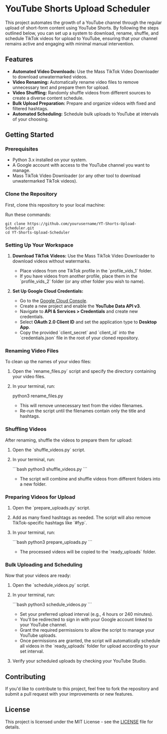 
# YouTube Shorts Upload Scheduler

This project automates the growth of a YouTube channel through the regular upload of short-form content using YouTube Shorts. By following the steps outlined below, you can set up a system to download, rename, shuffle, and schedule TikTok videos for upload to YouTube, ensuring that your channel remains active and engaging with minimal manual intervention.

## Features

- **Automated Video Downloads:** Use the Mass TikTok Video Downloader to download unwatermarked videos.
- **Video Renaming:** Automatically rename video files to remove unnecessary text and prepare them for upload.
- **Video Shuffling:** Randomly shuffle videos from different sources to create a diverse content schedule.
- **Bulk Upload Preparation:** Prepare and organize videos with fixed and filtered hashtags.
- **Automated Scheduling:** Schedule bulk uploads to YouTube at intervals of your choosing.

## Getting Started

### Prerequisites

- Python 3.x installed on your system.
- A Google account with access to the YouTube channel you want to manage.
- Mass TikTok Video Downloader (or any other tool to download unwatermarked TikTok videos).

### Clone the Repository

First, clone this repository to your local machine:

Run these commands:
```console
git clone https://github.com/yourusername/YT-Shorts-Upload-Scheduler.git
cd YT-Shorts-Upload-Scheduler
```

### Setting Up Your Workspace

1. **Download TikTok Videos:** Use the Mass TikTok Video Downloader to download videos without watermarks.
   - Place videos from one TikTok profile in the \`profile_vids_1\` folder.
   - If you have videos from another profile, place them in the \`profile_vids_2\` folder (or any other folder you wish to name).

2. **Set Up Google Cloud Credentials:**
   - Go to the [Google Cloud Console](https://console.cloud.google.com/).
   - Create a new project and enable the **YouTube Data API v3**.
   - Navigate to **API & Services > Credentials** and create new credentials.
   - Select **OAuth 2.0 Client ID** and set the application type to **Desktop App**.
   - Copy the provided \`client_secret\` and \`client_id\` into the \`credentials.json\` file in the root of your cloned repository.

### Renaming Video Files

To clean up the names of your video files:

1. Open the \`rename_files.py\` script and specify the directory containing your video files.
2. In your terminal, run:

   python3 rename_files.py

   - This will remove unnecessary text from the video filenames.
   - Re-run the script until the filenames contain only the title and hashtags.

### Shuffling Videos

After renaming, shuffle the videos to prepare them for upload:

1. Open the \`shuffle_videos.py\` script.
2. In your terminal, run:

   \`\`\`bash
   python3 shuffle_videos.py
   \`\`\`

   - The script will combine and shuffle videos from different folders into a new folder.

### Preparing Videos for Upload

1. Open the \`prepare_uploads.py\` script.
2. Add as many fixed hashtags as needed. The script will also remove TikTok-specific hashtags like \`#fyp\`.
3. In your terminal, run:

   \`\`\`bash
   python3 prepare_uploads.py
   \`\`\`

   - The processed videos will be copied to the \`ready_uploads\` folder.

### Bulk Uploading and Scheduling

Now that your videos are ready:

1. Open the \`schedule_videos.py\` script.
2. In your terminal, run:

   \`\`\`bash
   python3 schedule_videos.py
   \`\`\`

   - Set your preferred upload interval (e.g., 4 hours or 240 minutes).
   - You'll be redirected to sign in with your Google account linked to your YouTube channel.
   - Grant the required permissions to allow the script to manage your YouTube uploads.
   - Once permissions are granted, the script will automatically schedule all videos in the \`ready_uploads\` folder for upload according to your set interval.

3. Verify your scheduled uploads by checking your YouTube Studio.

## Contributing

If you'd like to contribute to this project, feel free to fork the repository and submit a pull request with your improvements or new features.

## License

This project is licensed under the MIT License - see the [LICENSE](LICENSE) file for details.
